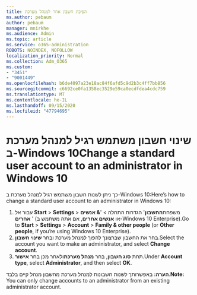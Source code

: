 ```yaml
---
title: הפיכת חשבון אחר למנהל מערכת
ms.author: pebaum
author: pebaum
manager: mnirkhe
ms.audience: Admin
ms.topic: article
ms.service: o365-administration
ROBOTS: NOINDEX, NOFOLLOW
localization_priority: Normal
ms.collection: Adm_O365
ms.custom:
- "3451"
- "9001449"
ms.openlocfilehash: b6de4097a23e18ac84f6afd5c9d2b3c4ff7bb856
ms.sourcegitcommit: c6692ce0fa1358ec3529e59ca0ecdfdea4cdc759
ms.translationtype: MT
ms.contentlocale: he-IL
ms.lasthandoff: 09/15/2020
ms.locfileid: "47794695"
---
```

# <a name="change-a-standard-user-account-to-an-administrator-in-windows-10"></a><span data-ttu-id="0fb23-102">שינוי חשבון משתמש רגיל למנהל מערכת ב-Windows 10</span><span class="sxs-lookup"><span data-stu-id="0fb23-102">Change a standard user account to an administrator in Windows 10</span></span>

<span data-ttu-id="0fb23-103">כך ניתן לשנות חשבון משתמש רגיל למנהל מערכת ב-Windows 10:</span><span class="sxs-lookup"><span data-stu-id="0fb23-103">Here’s how to change a standard user account to an administrator in Windows 10:</span></span>

1. <span data-ttu-id="0fb23-104">עבור אל **Start**  >  **Settings**  >  משפחת**החשבון**' הגדרות התחלה  >  '**& אנשים אחרים** ' (או **אנשים אחרים**, אם אתה משתמש ב-Windows 10 Enterprise).</span><span class="sxs-lookup"><span data-stu-id="0fb23-104">Go to **Start** > **Settings** > **Account** > **Family & other people** (or **Other people**, if you’re using Windows 10 Enterprise).</span></span>
2. <span data-ttu-id="0fb23-105">בחר את החשבון שברצונך להפוך למנהל מערכת ובחר **שינוי חשבון**.</span><span class="sxs-lookup"><span data-stu-id="0fb23-105">Select the account you want to make an administrator, and select **Change account**.</span></span>
3. <span data-ttu-id="0fb23-106">תחת **סוג חשבון**, בחר **מנהל מערכת**ולאחר מכן בחר **אישור**.</span><span class="sxs-lookup"><span data-stu-id="0fb23-106">Under **Account type**, select **Administrator**, and then select **OK**.</span></span>

<span data-ttu-id="0fb23-107">**הערה:** באפשרותך לשנות חשבונות למנהל מערכת מחשבון מנהל קיים בלבד.</span><span class="sxs-lookup"><span data-stu-id="0fb23-107">**Note:** You can only change accounts to an administrator from an existing administrator account.</span></span>
